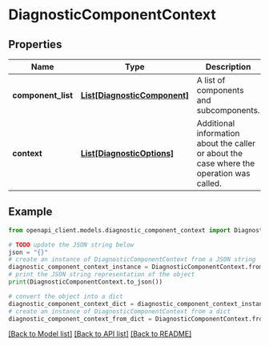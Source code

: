 # DiagnosticComponentContext


## Properties

Name | Type | Description | Notes
------------ | ------------- | ------------- | -------------
**component_list** | [**List[DiagnosticComponent]**](DiagnosticComponent.md) | A list of components and subcomponents. | 
**context** | [**List[DiagnosticOptions]**](DiagnosticOptions.md) | Additional information about the caller or about the case where the operation was called. | [optional] 

## Example

```python
from openapi_client.models.diagnostic_component_context import DiagnosticComponentContext

# TODO update the JSON string below
json = "{}"
# create an instance of DiagnosticComponentContext from a JSON string
diagnostic_component_context_instance = DiagnosticComponentContext.from_json(json)
# print the JSON string representation of the object
print(DiagnosticComponentContext.to_json())

# convert the object into a dict
diagnostic_component_context_dict = diagnostic_component_context_instance.to_dict()
# create an instance of DiagnosticComponentContext from a dict
diagnostic_component_context_from_dict = DiagnosticComponentContext.from_dict(diagnostic_component_context_dict)
```
[[Back to Model list]](../README.md#documentation-for-models) [[Back to API list]](../README.md#documentation-for-api-endpoints) [[Back to README]](../README.md)


